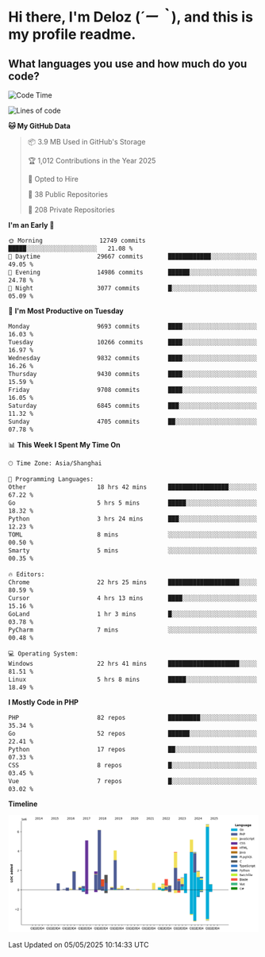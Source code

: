 # **Hi there, I'm Deloz (*´ー｀*), and this is my profile readme.**

## **What languages you use and how much do you code?**

<!--START_SECTION:waka-->
![Code Time](http://img.shields.io/badge/Code%20Time-6%2C272%20hrs%2055%20mins-blue)

![Lines of code](https://img.shields.io/badge/From%20Hello%20World%20I%27ve%20Written-55.1%20million%20lines%20of%20code-blue)

**🐱 My GitHub Data** 

> 📦 3.9 MB Used in GitHub's Storage 
 > 
> 🏆 1,012 Contributions in the Year 2025
 > 
> 💼 Opted to Hire
 > 
> 📜 38 Public Repositories 
 > 
> 🔑 208 Private Repositories 
 > 
**I'm an Early 🐤** 

```text
🌞 Morning                12749 commits       █████░░░░░░░░░░░░░░░░░░░░   21.08 % 
🌆 Daytime                29667 commits       ████████████░░░░░░░░░░░░░   49.05 % 
🌃 Evening                14986 commits       ██████░░░░░░░░░░░░░░░░░░░   24.78 % 
🌙 Night                  3077 commits        █░░░░░░░░░░░░░░░░░░░░░░░░   05.09 % 
```
📅 **I'm Most Productive on Tuesday** 

```text
Monday                   9693 commits        ████░░░░░░░░░░░░░░░░░░░░░   16.03 % 
Tuesday                  10266 commits       ████░░░░░░░░░░░░░░░░░░░░░   16.97 % 
Wednesday                9832 commits        ████░░░░░░░░░░░░░░░░░░░░░   16.26 % 
Thursday                 9430 commits        ████░░░░░░░░░░░░░░░░░░░░░   15.59 % 
Friday                   9708 commits        ████░░░░░░░░░░░░░░░░░░░░░   16.05 % 
Saturday                 6845 commits        ███░░░░░░░░░░░░░░░░░░░░░░   11.32 % 
Sunday                   4705 commits        ██░░░░░░░░░░░░░░░░░░░░░░░   07.78 % 
```


📊 **This Week I Spent My Time On** 

```text
🕑︎ Time Zone: Asia/Shanghai

💬 Programming Languages: 
Other                    18 hrs 42 mins      █████████████████░░░░░░░░   67.22 % 
Go                       5 hrs 5 mins        █████░░░░░░░░░░░░░░░░░░░░   18.32 % 
Python                   3 hrs 24 mins       ███░░░░░░░░░░░░░░░░░░░░░░   12.23 % 
TOML                     8 mins              ░░░░░░░░░░░░░░░░░░░░░░░░░   00.50 % 
Smarty                   5 mins              ░░░░░░░░░░░░░░░░░░░░░░░░░   00.35 % 

🔥 Editors: 
Chrome                   22 hrs 25 mins      ████████████████████░░░░░   80.59 % 
Cursor                   4 hrs 13 mins       ████░░░░░░░░░░░░░░░░░░░░░   15.16 % 
GoLand                   1 hr 3 mins         █░░░░░░░░░░░░░░░░░░░░░░░░   03.78 % 
PyCharm                  7 mins              ░░░░░░░░░░░░░░░░░░░░░░░░░   00.48 % 

💻 Operating System: 
Windows                  22 hrs 41 mins      ████████████████████░░░░░   81.51 % 
Linux                    5 hrs 8 mins        █████░░░░░░░░░░░░░░░░░░░░   18.49 % 
```

**I Mostly Code in PHP** 

```text
PHP                      82 repos            █████████░░░░░░░░░░░░░░░░   35.34 % 
Go                       52 repos            ██████░░░░░░░░░░░░░░░░░░░   22.41 % 
Python                   17 repos            ██░░░░░░░░░░░░░░░░░░░░░░░   07.33 % 
CSS                      8 repos             █░░░░░░░░░░░░░░░░░░░░░░░░   03.45 % 
Vue                      7 repos             █░░░░░░░░░░░░░░░░░░░░░░░░   03.02 % 
```



**Timeline**

![Lines of Code chart](https://raw.githubusercontent.com/deloz/deloz/main/assets/bar_graph.png)


 Last Updated on 05/05/2025 10:14:33 UTC
<!--END_SECTION:waka-->
